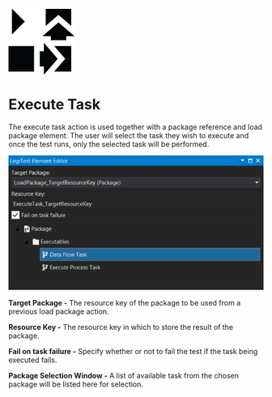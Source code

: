 ﻿![](images/ExecuteTask.png)

# Execute Task



The execute task action is used together with a package reference and load package element. The user will select the task they wish to execute and once the test runs, only the selected task will be performed.

![](images/ExecuteTaskEditor.png)





**Target Package -** The resource key of the package to be used from a previous load package action.



**Resource Key -** The resource key in which to store the result of the package.



**Fail on task failure -** Specify whether or not to fail the test if the task being executed fails.



**Package Selection Window -**  A list of available task from the chosen package will be listed here for selection.